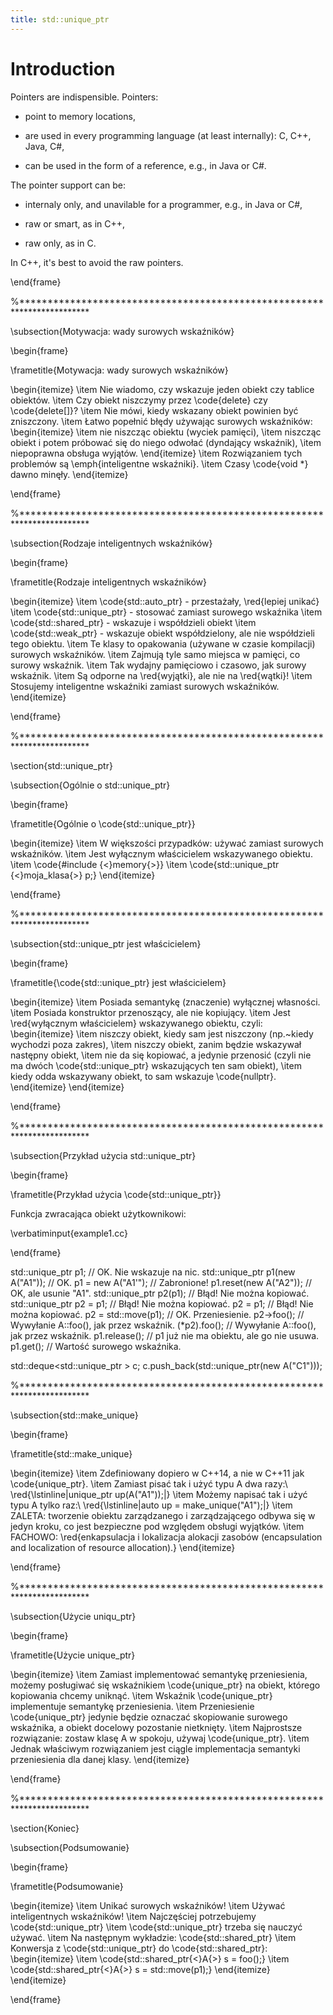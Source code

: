 ```yaml
---
title: std::unique_ptr
---
```


# Introduction

Pointers are indispensible.  Pointers:

* point to memory locations,

* are used in every programming language (at least internally): C,
  C++, Java, C#,

* can be used in the form of a reference, e.g., in Java or C#.

The pointer support can be:

* internaly only, and unavilable for a programmer, e.g., in Java or
  C#,

* raw or smart, as in C++,

* raw only, as in C.

In C++, it's best to avoid the raw pointers.

\end{frame}

%************************************************************************

\subsection{Motywacja: wady surowych wskaźników}

\begin{frame}

  \frametitle{Motywacja: wady surowych wskaźników}

  \begin{itemize}
  \item Nie wiadomo, czy wskazuje jeden obiekt czy tablice obiektów.
  \item Czy obiekt niszczymy przez \code{delete} czy \code{delete[]}?
  \item Nie mówi, kiedy wskazany obiekt powinien być zniszczony.
  \item Łatwo popełnić błędy używając surowych wskaźników:
    \begin{itemize}
    \item nie niszcząc obiektu (wyciek pamięci),
    \item niszcząc obiekt i potem próbować się do niego odwołać (dyndający wskaźnik),
    \item niepoprawna obsługa wyjątów.
    \end{itemize}
  \item Rozwiązaniem tych problemów są \emph{inteligentne wskaźniki}.
  \item Czasy \code{void *} dawno minęły.
  \end{itemize}

\end{frame}

%************************************************************************

\subsection{Rodzaje inteligentnych wskaźników}

\begin{frame}

  \frametitle{Rodzaje inteligentnych wskaźników}

  \begin{itemize}
  \item \code{std::auto\_ptr} - przestażały, \red{lepiej unikać}
  \item \code{std::unique\_ptr} - stosować zamiast surowego wskaźnika
  \item \code{std::shared\_ptr} - wskazuje i współdzieli obiekt
  \item \code{std::weak\_ptr} - wskazuje obiekt współdzielony, ale
    nie współdzieli tego obiektu.
  \item Te klasy to opakowania (używane w czasie kompilacji) surowych wskaźników.
  \item Zajmują tyle samo miejsca w pamięci, co surowy wskaźnik.
  \item Tak wydajny pamięciowo i czasowo, jak surowy wskaźnik.
  \item Są odporne na \red{wyjątki}, ale nie na \red{wątki}!
  \item Stosujemy inteligentne wskaźniki zamiast surowych wskaźników.
  \end{itemize}

\end{frame}

%************************************************************************

\section{std::unique\_ptr}

\subsection{Ogólnie o std::unique\_ptr}

\begin{frame}

  \frametitle{Ogólnie o \code{std::unique\_ptr}}

  \begin{itemize}
  \item W większości przypadków: używać zamiast surowych wskaźników.
  \item Jest wyłącznym właścicielem wskazywanego obiektu.
  \item \code{\#include {<}memory{>}}
  \item \code{std::unique\_ptr {<}moja\_klasa{>} p;}
  \end{itemize}

\end{frame}

%************************************************************************

\subsection{std::unique\_ptr jest właścicielem}

\begin{frame}

  \frametitle{\code{std::unique\_ptr} jest właścicielem}

  \begin{itemize}
  \item Posiada semantykę (znaczenie) wyłącznej własności.
  \item Posiada konstruktor przenoszący, ale nie kopiujący.
  \item Jest \red{wyłącznym właścicielem} wskazywanego obiektu, czyli:
    \begin{itemize}
    \item niszczy obiekt, kiedy sam jest niszczony
      (np.~kiedy wychodzi poza zakres),
    \item niszczy obiekt, zanim będzie wskazywał następny obiekt,
    \item nie da się kopiować, a jedynie przenosić (czyli nie ma dwóch
      \code{std::unique\_ptr} wskazujących ten sam obiekt),
    \item kiedy odda wskazywany obiekt, to sam wskazuje \code{nullptr}.
    \end{itemize}
  \end{itemize}

\end{frame}

%************************************************************************

\subsection{Przykład użycia std::unique\_ptr}

\begin{frame}

  \frametitle{Przykład użycia \code{std::unique\_ptr}}

  Funkcja zwracająca obiekt użytkownikowi:

  \verbatiminput{example1.cc}

\end{frame}

std::unique_ptr<A> p1; // OK.  Nie wskazuje na nic.
std::unique_ptr<A> p1(new A("A1")); // OK.
p1 = new A("A1'"); // Zabronione!
p1.reset(new A("A2")); // OK, ale usunie "A1".
std::unique_ptr<A> p2(p1); // Błąd! Nie można kopiować.
std::unique_ptr<A> p2 = p1; // Błąd! Nie można kopiować.
p2 = p1; // Błąd! Nie można kopiować.
p2 = std::move(p1); // OK.  Przeniesienie.
p2->foo(); // Wywyłanie A::foo(), jak przez wskaźnik.
(*p2).foo(); // Wywyłanie A::foo(), jak przez wskaźnik.
p1.release(); // p1 już nie ma obiektu, ale go nie usuwa.
p1.get(); // Wartość surowego wskaźnika.

std::deque<std::unique_ptr<A> > c;
c.push_back(std::unique_ptr<A>(new A("C1")));

%************************************************************************

\subsection{std::make\_unique}

\begin{frame}

  \frametitle{std::make\_unique}

  \begin{itemize}
  \item Zdefiniowany dopiero w C++14, a nie w C++11 jak
    \code{unique\_ptr}.
  \item Zamiast pisać tak i użyć typu A dwa razy:\\
    \red{\lstinline|unique_ptr<A> up(A("A1"));|}
  \item Możemy napisać tak i użyć typu A tylko raz:\\
    \red{\lstinline|auto up = make_unique<A>("A1");|}
  \item ZALETA: tworzenie obiektu zarządzanego i zarządzającego odbywa
    się w jedyn kroku, co jest bezpieczne pod względem obsługi
    wyjątków.
  \item FACHOWO: \red{enkapsulacja i lokalizacja alokacji zasobów
    (encapsulation and localization of resource allocation).}
  \end{itemize}

\end{frame}

%************************************************************************

\subsection{Użycie uniqu\_ptr}

\begin{frame}

  \frametitle{Użycie unique\_ptr}

  \begin{itemize}
  \item Zamiast implementować semantykę przeniesienia, możemy posługiwać się
    wskaźnikiem \code{unique\_ptr} na obiekt, którego kopiowania chcemy
    uniknąć.
  \item Wskaźnik \code{unique\_ptr} implementuje semantykę przeniesienia.
  \item Przeniesienie \code{unique\_ptr} jedynie będzie oznaczać
    skopiowanie surowego wskaźnika, a obiekt docelowy pozostanie
    nietknięty.
  \item Najprostsze rozwiązanie: zostaw klasę A w spokoju, używaj
    \code{unique\_ptr<A>}.
  \item Jednak właściwym rozwiązaniem jest ciągle implementacja
    semantyki przeniesienia dla danej klasy.
  \end{itemize}
  
\end{frame}

%************************************************************************

\section{Koniec}

\subsection{Podsumowanie}

\begin{frame}

  \frametitle{Podsumowanie}

  \begin{itemize}
    \item Unikać surowych wskaźników!
    \item Używać inteligentnych wskaźników!
    \item Najczęściej potrzebujemy \code{std::unique\_ptr}
    \item \code{std::unique\_ptr} trzeba się nauczyć używać.
    \item Na następnym wykładzie: \code{std::shared\_ptr}
    \item Konwersja z \code{std::unique\_ptr} do \code{std::shared\_ptr}:
      \begin{itemize}
      \item \code{std::shared\_ptr{<}A{>} s = foo();}
      \item \code{std::shared\_ptr{<}A{>} s = std::move(p1);}
      \end{itemize}
  \end{itemize}

\end{frame}

<!-- LocalWords: destructor expr lvalue lvalues rvalue rvalues RVO -->
